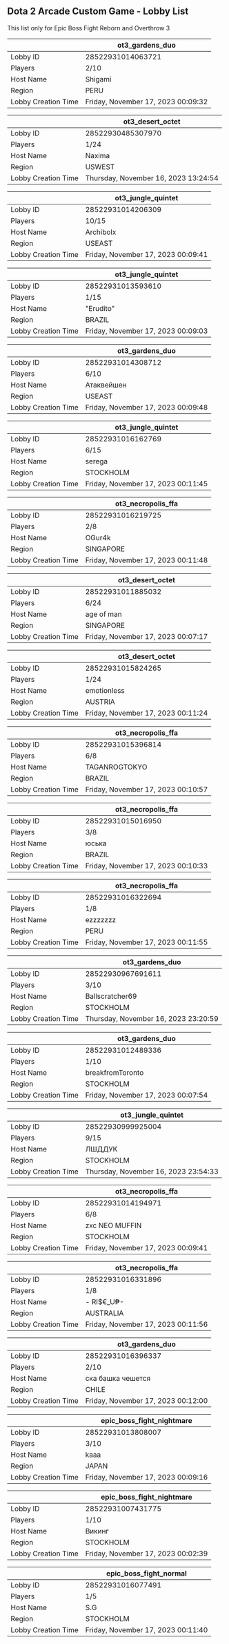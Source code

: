 ## Dota 2 Arcade Custom Game - Lobby List

This list only for Epic Boss Fight Reborn and Overthrow 3

|  | ot3_gardens_duo |
| ------ | ------ |
| Lobby ID | 28522931014063721 |
| Players | 2/10 |
| Host Name | Shigami |
| Region | PERU |
| Lobby Creation Time | Friday, November 17, 2023 00:09:32 |


|  | ot3_desert_octet |
| ------ | ------ |
| Lobby ID | 28522930485307970 |
| Players | 1/24 |
| Host Name | Naxima |
| Region | USWEST |
| Lobby Creation Time | Thursday, November 16, 2023 13:24:54 |


|  | ot3_jungle_quintet |
| ------ | ------ |
| Lobby ID | 28522931014206309 |
| Players | 10/15 |
| Host Name | Archibolx |
| Region | USEAST |
| Lobby Creation Time | Friday, November 17, 2023 00:09:41 |


|  | ot3_jungle_quintet |
| ------ | ------ |
| Lobby ID | 28522931013593610 |
| Players | 1/15 |
| Host Name | "Erudito" |
| Region | BRAZIL |
| Lobby Creation Time | Friday, November 17, 2023 00:09:03 |


|  | ot3_gardens_duo |
| ------ | ------ |
| Lobby ID | 28522931014308712 |
| Players | 6/10 |
| Host Name | Атаквейшен |
| Region | USEAST |
| Lobby Creation Time | Friday, November 17, 2023 00:09:48 |


|  | ot3_jungle_quintet |
| ------ | ------ |
| Lobby ID | 28522931016162769 |
| Players | 6/15 |
| Host Name | serega |
| Region | STOCKHOLM |
| Lobby Creation Time | Friday, November 17, 2023 00:11:45 |


|  | ot3_necropolis_ffa |
| ------ | ------ |
| Lobby ID | 28522931016219725 |
| Players | 2/8 |
| Host Name | OGur4k |
| Region | SINGAPORE |
| Lobby Creation Time | Friday, November 17, 2023 00:11:48 |


|  | ot3_desert_octet |
| ------ | ------ |
| Lobby ID | 28522931011885032 |
| Players | 6/24 |
| Host Name | age of man |
| Region | SINGAPORE |
| Lobby Creation Time | Friday, November 17, 2023 00:07:17 |


|  | ot3_desert_octet |
| ------ | ------ |
| Lobby ID | 28522931015824265 |
| Players | 1/24 |
| Host Name | emotionless |
| Region | AUSTRIA |
| Lobby Creation Time | Friday, November 17, 2023 00:11:24 |


|  | ot3_necropolis_ffa |
| ------ | ------ |
| Lobby ID | 28522931015396814 |
| Players | 6/8 |
| Host Name | TAGANROGTOKYO |
| Region | BRAZIL |
| Lobby Creation Time | Friday, November 17, 2023 00:10:57 |


|  | ot3_necropolis_ffa |
| ------ | ------ |
| Lobby ID | 28522931015016950 |
| Players | 3/8 |
| Host Name | юська |
| Region | BRAZIL |
| Lobby Creation Time | Friday, November 17, 2023 00:10:33 |


|  | ot3_necropolis_ffa |
| ------ | ------ |
| Lobby ID | 28522931016322694 |
| Players | 1/8 |
| Host Name | ezzzzzzz |
| Region | PERU |
| Lobby Creation Time | Friday, November 17, 2023 00:11:55 |


|  | ot3_gardens_duo |
| ------ | ------ |
| Lobby ID | 28522930967691611 |
| Players | 3/10 |
| Host Name | Ballscratcher69 |
| Region | STOCKHOLM |
| Lobby Creation Time | Thursday, November 16, 2023 23:20:59 |


|  | ot3_gardens_duo |
| ------ | ------ |
| Lobby ID | 28522931012489336 |
| Players | 1/10 |
| Host Name | breakfromToronto |
| Region | STOCKHOLM |
| Lobby Creation Time | Friday, November 17, 2023 00:07:54 |


|  | ot3_jungle_quintet |
| ------ | ------ |
| Lobby ID | 28522930999925004 |
| Players | 9/15 |
| Host Name | ЛШДДУК |
| Region | STOCKHOLM |
| Lobby Creation Time | Thursday, November 16, 2023 23:54:33 |


|  | ot3_necropolis_ffa |
| ------ | ------ |
| Lobby ID | 28522931014194971 |
| Players | 6/8 |
| Host Name | zxc NEO MUFFIN |
| Region | STOCKHOLM |
| Lobby Creation Time | Friday, November 17, 2023 00:09:41 |


|  | ot3_necropolis_ffa |
| ------ | ------ |
| Lobby ID | 28522931016331896 |
| Players | 1/8 |
| Host Name | - RI$€_U₱- |
| Region | AUSTRALIA |
| Lobby Creation Time | Friday, November 17, 2023 00:11:56 |


|  | ot3_gardens_duo |
| ------ | ------ |
| Lobby ID | 28522931016396337 |
| Players | 2/10 |
| Host Name | ска башка чешется |
| Region | CHILE |
| Lobby Creation Time | Friday, November 17, 2023 00:12:00 |


|  | epic_boss_fight_nightmare |
| ------ | ------ |
| Lobby ID | 28522931013808007 |
| Players | 3/10 |
| Host Name | kaaa |
| Region | JAPAN |
| Lobby Creation Time | Friday, November 17, 2023 00:09:16 |


|  | epic_boss_fight_nightmare |
| ------ | ------ |
| Lobby ID | 28522931007431775 |
| Players | 1/10 |
| Host Name | Викинг |
| Region | STOCKHOLM |
| Lobby Creation Time | Friday, November 17, 2023 00:02:39 |


|  | epic_boss_fight_normal |
| ------ | ------ |
| Lobby ID | 28522931016077491 |
| Players | 1/5 |
| Host Name | S.G |
| Region | STOCKHOLM |
| Lobby Creation Time | Friday, November 17, 2023 00:11:40 |


